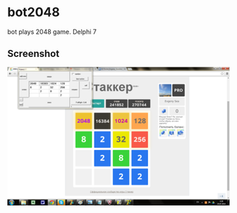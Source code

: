 # bot2048
bot plays 2048 game. Delphi 7

## Screenshot
![](https://raw.githubusercontent.com/SEA99/bot2048/master/results.png)
